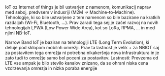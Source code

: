 IoT oz Internet of things je bil ustvarjen z namenom, komunikacij naprav med seboj, predvsem v indusriji (M2M -> Machine-to-Machine). Tehnologije, ki so bile ustvarjene z tem namenom so bile bazirane na kratkih razdaljah (Wi-Fi, Bluetooth, ...). Prav zaradi tega sej je začel razvoj na novih tehnologijah LPWA (Low Power Wide Area), kot so LoRa, RPMA, ... in med njimi NB-IoT.

Narrow Band IoT je baziran na tehnologiji LTE (Long Term Evolution), ki deluje pod sklopom mobilnh omrežji. Prav ta lastnost je velik + za NBIOT saj za postavitem tega omrežja ni potrebna nikakeršnja nova infrastruktura in je zato tudi to omrežje samo bol poceni za postavitev.
Lastnosti:
	Prevzema od LTE vse ampak je bilo stevilo kanalov znizano, da se ohrani niska cena vzdrzevanja omrezja in nizka poraba energije
	
